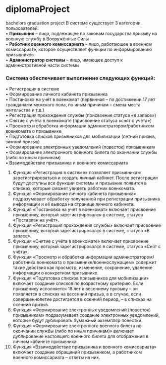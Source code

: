 # diplomaProject
bachelors graduation project
В системе существует 3 категории пользователей:  
• **Призывник** – лицо, подлежащее по законам государства призыву на военную службу в Вооружённые Силы  
• **Работник военного комиссариата** – лицо, работающее в военном комиссариате, 
которое осуществляет функции по информированию призывников  
• **Администратор системы** – лицо, имеющее доступ к административной части системы  
  
### Система обеспечивает выполнение следующих функций:  
• Регистрация в системе  
• Формирование личного кабинета призывника  
• Постановка на учёт в военкомат (первичная – по достижении 17 лет гражданами мужского пола, 
по иным причинам – смена места жительства и т.д.)  
• Регистрация прохождения службы (присвоение статуса «в запасе»)  
• Снятие с учёта в военкомате (присвоение статуса «снят с учёта»)  
• Просмотр и обработка информации администратором/работником военкомата о призывнике  
• Подготовка списков призывников для мобилизации (летний призыв, зимний призыв)  
• Формирование электронных уведомлений (повесток) призывникам  
• Формирование электронного военного билета по окончании службы (либо по иным причинам)  
• Взаимодействие призывника и военного комиссариата  
  
1) Функция «Регистрация в системе» позволяет призывникам зарегистрироваться и создать личный кабинет. 
После регистрации будут доступны все функции системы и призывник появится в списках, которые сможет увидеть работник военкомата.  
2) Функция «Формирование личного кабинета призывника» подразумевает обработку полученной при регистрации 
призывника информации и её вывода на странице личного кабинета.  
3) Функция «Постановка на учёт в военкомат» включает присвоение призывнику, который зарегистрировался в системе, 
статуса «Поставлен на учёт».  
4) Функция «Регистрация прохождения службы» включает присвоение призывнику, 
который зарегистрировался в системе, статуса «В запасе».  
5) Функция «Снятие с учёта в военкомате» включает присвоение призывнику, который зарегистрировался в системе, 
статуса «Снят с учёта».  
6) Функция «Просмотр и обработка информации администратором/работника военкомата о призывнике/военнослужащем» содержит
такие действия как просмотр, изменение, сохранение, удаление информации о конкретном призывнике.  
7) Функция «Подготовка списков призывников для мобилизации» включает создание списков по возрастному критерию. 
Если призывнику исполняется 18 лет к весеннему призыву – он появляется в списках на весенний призыв, 
а в случае, если совершеннолетие достигается в осенний период, – в списках на осенний призыв.  
8) Функция «Формирование электронных уведомлений (повесток) призывникам» подразумевает создание электронных уведомлений, 
которые будут дублировать бумажный экземпляр повестки.  
9) Функция «Формирование электронного военного билета по окончании службы (либо по иным причинам)» 
включает дублирование настоящего военного билета для отображения в личном кабинете призывника.  
10) Функция «Взаимодействие призывника и военного комиссариата» включает создание обращений призывником, 
а работником военного комиссариата – ответы на них.  
